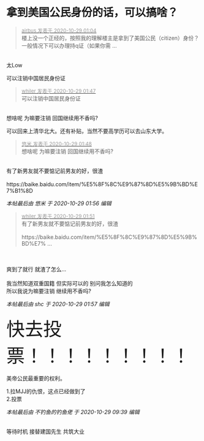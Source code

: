 # 拿到美国公民身份的话，可以搞啥？


<div class="quote"><blockquote><font size="2"><a href="https://www.hostloc.com/forum.php?mod=redirect&amp;goto=findpost&amp;pid=9367157&amp;ptid=759545" target="_blank"><font color="#999999">airbus 发表于 2020-10-29 01:04</font></a></font><br />
楼上没一个正经的，按照我的理解楼主是拿到了美国公民（citizen）身份？一般情况下可以办理持q证（如果你需 ...</blockquote></div><br />
太Low

可以注销中国居民身份证

<div class="quote"><blockquote><font size="2"><a href="https://www.hostloc.com/forum.php?mod=redirect&amp;goto=findpost&amp;pid=9367192&amp;ptid=759545" target="_blank"><font color="#999999">whiler 发表于 2020-10-29 01:47</font></a></font><br />
可以注销中国居民身份证</blockquote></div><br />
想啥呢 为嘛要注销 回国继续用不香吗?

可以回来上清华北大。还有补贴，当然不要高学历可以去山东大学。

<div class="quote"><blockquote><font size="2"><a href="https://www.hostloc.com/forum.php?mod=redirect&amp;goto=findpost&amp;pid=9367193&amp;ptid=759545" target="_blank"><font color="#999999">悠米 发表于 2020-10-29 01:48</font></a></font><br />
想啥呢 为嘛要注销 回国继续用不香吗?</blockquote></div><br />
有了新男友就不要惦记前男友的好，很渣<br />
<br />
https://baike.baidu.com/item/%E5%8F%8C%E9%87%8D%E5%9B%BD%E7%B1%8D

<i class="pstatus"> 本帖最后由 悠米 于 2020-10-29 01:56 编辑 </i><br />
<div class="quote"><blockquote><font size="2"><a href="https://www.hostloc.com/forum.php?mod=redirect&amp;goto=findpost&amp;pid=9367197&amp;ptid=759545" target="_blank"><font color="#999999">whiler 发表于 2020-10-29 01:51</font></a></font><br />
有了新男友就不要惦记前男友的好，很渣<br />
<br />
https://baike.baidu.com/item/%E5%8F%8C%E9%87%8D%E5%9B%BD%E7% ...</blockquote></div><br />
<br />
爽到了就行 就渣了怎么... <br />
<br />
我当然知道双重国籍 但实际可以的 别问我怎么知道的<br />
所以我说为嘛要注销 继续用不香吗?

<i class="pstatus"> 本帖最后由 shc 于 2020-10-29 01:57 编辑 </i><br />
<br />
<font size="7">快去投票！！！！！！！！！</font><br />
<br />
美帝公民最重要的权利。

1.拉MJJ的仇恨，这点已经做到了<br />
2.投票

<i class="pstatus"> 本帖最后由 不钓鱼的钓鱼佬 于 2020-10-29 09:39 编辑 </i><br />
<br />
<img src="static/image/smiley/yct/007.gif" smilieid="46" border="0" alt="" /> 

等待时机 接替建国先生 共筑大业
